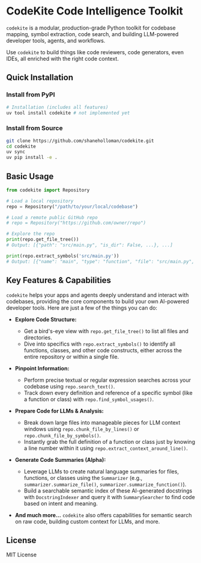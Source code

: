 # CodeKite Code Intelligence Toolkit

`codekite` is a modular, production-grade Python toolkit for codebase mapping, symbol extraction, code search, and building LLM-powered developer tools, agents, and workflows.

Use `codekite` to build things like code reviewers, code generators, even IDEs, all enriched with the right code context.

## Quick Installation

### Install from PyPI

```sh
# Installation (includes all features)
uv tool install codekite # not implemented yet
```

### Install from Source

```sh
git clone https://github.com/shaneholloman/codekite.git
cd codekite
uv sync
uv pip install -e .
```

## Basic Usage

```python
from codekite import Repository

# Load a local repository
repo = Repository("/path/to/your/local/codebase")

# Load a remote public GitHub repo
# repo = Repository("https://github.com/owner/repo")

# Explore the repo
print(repo.get_file_tree())
# Output: [{"path": "src/main.py", "is_dir": False, ...}, ...]

print(repo.extract_symbols('src/main.py'))
# Output: [{"name": "main", "type": "function", "file": "src/main.py", ...}, ...]
```

## Key Features & Capabilities

`codekite` helps your apps and agents deeply understand and interact with codebases, providing the core components to build your own AI-powered developer tools. Here are just a few of the things you can do:

- **Explore Code Structure:**

  - Get a bird's-eye view with `repo.get_file_tree()` to list all files and directories.
  - Dive into specifics with `repo.extract_symbols()` to identify all functions, classes, and other code constructs, either across the entire repository or within a single file.

- **Pinpoint Information:**

  - Perform precise textual or regular expression searches across your codebase using `repo.search_text()`.
  - Track down every definition and reference of a specific symbol (like a function or class) with `repo.find_symbol_usages()`.

- **Prepare Code for LLMs & Analysis:**

  - Break down large files into manageable pieces for LLM context windows using `repo.chunk_file_by_lines()` or `repo.chunk_file_by_symbols()`.
  - Instantly grab the full definition of a function or class just by knowing a line number within it using `repo.extract_context_around_line()`.

- **Generate Code Summaries (Alpha):**

  - Leverage LLMs to create natural language summaries for files, functions, or classes using the `Summarizer` (e.g., `summarizer.summarize_file()`, `summarizer.summarize_function()`).
  - Build a searchable semantic index of these AI-generated docstrings with `DocstringIndexer` and query it with `SummarySearcher` to find code based on intent and meaning.

- **And much more...** `codekite` also offers capabilities for semantic search on raw code, building custom context for LLMs, and more.

## License

MIT License
